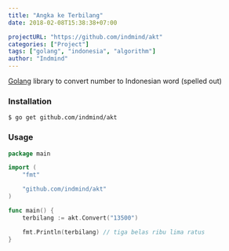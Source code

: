 ```yaml
---
title: "Angka ke Terbilang"
date: 2018-02-08T15:38:38+07:00

projectURL: "https://github.com/indmind/akt"
categories: ["Project"]
tags: ["golang", "indonesia", "algorithm"]
author: "Indmind"
---
```


[Golang](https://golang.org/) library to convert number to Indonesian word (spelled out)

### Installation

`$ go get github.com/indmind/akt`

### Usage

```Go
package main

import (
	"fmt"

	"github.com/indmind/akt"
)

func main() {
	terbilang := akt.Convert("13500")

	fmt.Println(terbilang) // tiga belas ribu lima ratus
}
```

